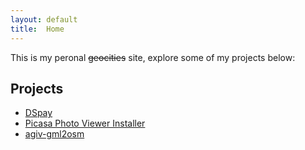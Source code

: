 ```yaml
---
layout: default
title:  Home
---
```


This is my peronal ~~geocities~~ site, explore some of my projects below:

## Projects
- [DSpay](dspay)
- [Picasa Photo Viewer Installer](https://github.com/ubipo/PPV-Installer/releases/latest)
- [agiv-gml2osm](https://github.com/ubipo/agiv-gml2osm)